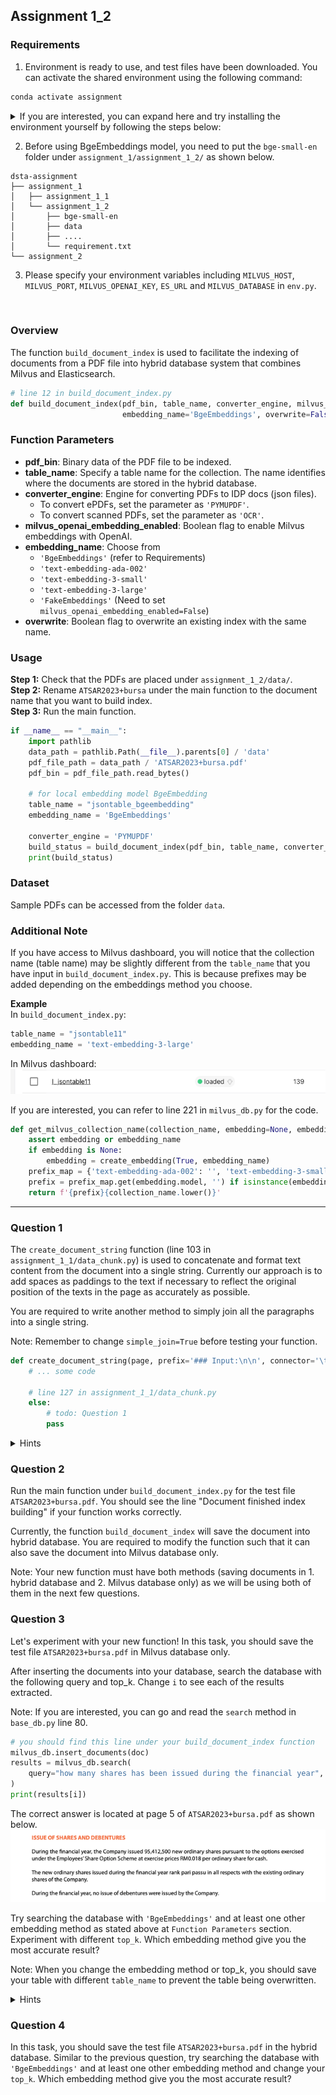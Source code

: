 ## Assignment 1_2
### Requirements
1. Environment is ready to use, and test files have been downloaded.
You can activate the shared environment using the following command:

```bash
conda activate assignment
```
<details>
<summary>If you are interested, you can expand here and try installing the environment yourself by following the steps below:</summary>


 Step 1: Install Tesseract-OCR

```bash
  sudo apt-get update -y
  sudo apt-get install tesseract-ocr=4.1.1-2.1 -y
  sudo wget https://github.com/tesseract-ocr/tessdata/raw/main/eng.traineddata
  sudo mv eng.traineddata /usr/share/tesseract-ocr/4.00/tessdata/
```

Step 2: To create an environment for assignment 1.1 and activate it.

```bash
conda create -n assignment1_2 python=3.9
conda activate assignment1_2
pip install -r requirements.txt
```
</details>


2. Before using BgeEmbeddings model, you need to put the  `bge-small-en` folder under 
`assignment_1/assignment_1_2/` as shown below.

```
dsta-assignment   
├── assignment_1   
│   ├── assignment_1_1    
│   └── assignment_1_2   
│       ├── bge-small-en   
│       ├── data   
│       ├── ....   
│       └── requirement.txt   
└── assignment_2   
```
3. Please specify your environment variables including `MILVUS_HOST`, `MILVUS_PORT`, `MILVUS_OPENAI_KEY`, `ES_URL` and `MILVUS_DATABASE` in `env.py`.

<br>

### Overview
The function `build_document_index` is used to facilitate the indexing of documents from a PDF file into hybrid database 
system that combines Milvus and Elasticsearch.

```Python
# line 12 in build_document_index.py
def build_document_index(pdf_bin, table_name, converter_engine, milvus_openai_embedding_enabled=True,
                         embedding_name='BgeEmbeddings', overwrite=False):
  ```

### Function Parameters 
* **pdf_bin**: Binary data of the PDF file to be indexed.
* **table_name**: Specify a table name for the collection. The name identifies where the documents are stored in the hybrid database. 
* **converter_engine**: Engine for converting PDFs to IDP docs (json files). 
  * To convert ePDFs, set the parameter as `'PYMUPDF'`.
  * To convert scanned PDFs, set the parameter as `'OCR'`.
* **milvus_openai_embedding_enabled**: Boolean flag to enable Milvus embeddings with OpenAI.
* **embedding_name**: Choose from
  * `'BgeEmbeddings'` (refer to Requirements)
  * `'text-embedding-ada-002'`
  * `'text-embedding-3-small'`
  * `'text-embedding-3-large'`
  * `'FakeEmbeddings'` (Need to set `milvus_openai_embedding_enabled=False`)
* **overwrite**: Boolean flag to overwrite an existing index with the same name.

### Usage

**Step 1:** Check that the PDFs are placed under `assignment_1_2/data/`.   
**Step 2:** Rename `ATSAR2023+bursa` under the main function to the document name that you want to build index.   
**Step 3:** Run the main function. 

```Python
if __name__ == "__main__":
    import pathlib
    data_path = pathlib.Path(__file__).parents[0] / 'data'
    pdf_file_path = data_path / 'ATSAR2023+bursa.pdf'
    pdf_bin = pdf_file_path.read_bytes()

    # for local embedding model BgeEmbedding
    table_name = "jsontable_bgeembedding"
    embedding_name = 'BgeEmbeddings'

    converter_engine = 'PYMUPDF'
    build_status = build_document_index(pdf_bin, table_name, converter_engine, embedding_name=embedding_name, overwrite=True)
    print(build_status)
```

### Dataset
Sample PDFs can be accessed from the folder `data`. 

### Additional Note
If you have access to Milvus dashboard, you will notice that the collection name (table name) 
may be slightly different from the `table_name` that you have input in `build_document_index.py`. 
This is because prefixes may be added depending on the embeddings method you choose.

**Example**   
In `build_document_index.py`:
```Python
table_name = "jsontable11"
embedding_name = 'text-embedding-3-large'
```
In Milvus dashboard:
![img_1.png](img_1.png)


If you are interested, you can refer to line 221 in `milvus_db.py` for the code.
```Python
def get_milvus_collection_name(collection_name, embedding=None, embedding_name=None):
    assert embedding or embedding_name
    if embedding is None:
        embedding = create_embedding(True, embedding_name)
    prefix_map = {'text-embedding-ada-002': '', 'text-embedding-3-small': 's_', 'text-embedding-3-large': 'l_'}
    prefix = prefix_map.get(embedding.model, '') if isinstance(embedding, OpenAIEmbeddings) else ''
    return f'{prefix}{collection_name.lower()}'
```

___

### Question 1 
The `create_document_string` function (line 103 in `assignment_1_1/data_chunk.py`) is used to concatenate and format text content from the document into a single string. 
Currently our approach is to add spaces as paddings to the text if necessary to reflect the original position of the texts in the page as accurately as possible. 

You are required to write another method to simply join all the paragraphs into a single string.   

Note: Remember to change `simple_join=True` before testing your function.
```Python
def create_document_string(page, prefix='### Input:\n\n', connector='\t', simple_join=False):
    # ... some code
    
    # line 127 in assignment_1_1/data_chunk.py
    else:
        # todo: Question 1
        pass
```

<details>
<summary>Hints</summary>
Remember to sort the paragraphs according to their positions before joining.
</details>

### Question 2
Run the main function under `build_document_index.py` for the test file `ATSAR2023+bursa.pdf`. 
You should see the line "Document finished index building" if your function works correctly.

Currently, the function `build_document_index` will save the document into hybrid database. 
You are required to modify the function such that it can also save the document into Milvus database only.

Note: Your new function must have both methods (saving documents in 1. hybrid database and 2. Milvus database only) as we will be using both of them in the next few questions.

### Question 3
Let's experiment with your new function! In this task, you should save the test file `ATSAR2023+bursa.pdf` in Milvus database only.

After inserting the documents into your database, search the database with the following query and top_k. Change `i` to see each of the results extracted.

Note: If you are interested, you can go and read the `search` method in `base_db.py` line 80.
```Python
# you should find this line under your build_document_index function
milvus_db.insert_documents(doc)
results = milvus_db.search(
    query="how many shares has been issued during the financial year", top_k=3
)
print(results[i])
```
The correct answer is located at page 5 of `ATSAR2023+bursa.pdf`  as shown below.
![img.png](img.png)

Try searching the database with `'BgeEmbeddings'` and at least one other embedding method as stated above at `Function Parameters` section. Experiment with different `top_k`. 
Which embedding method give you the most accurate result? 

Note: When you change the embedding method or top_k, you should save your table with different `table_name` to prevent the table being overwritten. 

<details>
<summary>Hints</summary>
You get accurate result when the correct page being extracted with a low top_k.
</details>

### Question 4
In this task, you should save the test file `ATSAR2023+bursa.pdf` in the hybrid database.
Similar to the previous question, try  searching the database with `'BgeEmbeddings'` and at least one other embedding method and change your `top_k`. 
Which embedding method give you the most accurate result? 

